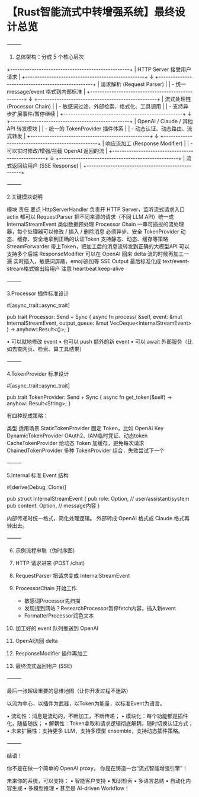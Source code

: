 # 【Rust智能流式中转增强系统】最终设计总览

⸻

1. 总体架构：分成 5 个核心层次

+--------------------------------------------------+
|             HTTP Server 接受用户请求              |
+--------------------------------------------------+
                ↓
+--------------------------------------------------+
|            请求解析 (Request Parser)             |
|    - 统一 message/event 格式到内部标准             |
+--------------------------------------------------+
                ↓
+--------------------------------------------------+
|              流式处理链 (Processor Chain)         |
|    - 敏感词过滤、外部检索、格式化、工具调用         |
|    - 支持异步扩展事件/暂停继续                    |
+--------------------------------------------------+
                ↓
+--------------------------------------------------+
|       OpenAI / Claude / 其他API 转发模块           |
|    - 统一的 TokenProvider 插件体系                  |
|    - 动态认证、动态路由、流式转发                   |
+--------------------------------------------------+
                ↓
+--------------------------------------------------+
|           响应流加工 (Response Modifier)          |
|    - 可以实时修改/增强/拦截 OpenAI 返回的流          |
+--------------------------------------------------+
                ↓
+--------------------------------------------------+
|              流式返回给用户 (SSE Response)         |
+--------------------------------------------------+

⸻

2.关键模块说明

模块 责任 要点
HttpServerHandler 负责开 HTTP Server，监听流式请求入口 actix 都可以
RequestParser 把不同来源的请求（不同 LLM API）统一成 InternalStreamEvent 类似数据预处理
Processor Chain 一串可插拔的流处理器，每个处理器可以修改 / 插入 / 删除消息 必须异步、安全
TokenProvider 动态、缓存、安全地拿到正确的认证Token 支持静态、动态、缓存等策略
StreamForwarder 带上Token，把加工后的消息流转发到正确的大模型API 可以支持多个后端
ResponseModifier 可以在 OpenAI 回来 delta 流的时候再加工一遍 实时插入，敏感词屏蔽，emoji追加等
SSE Output 最后标准化成 text/event-stream格式输出给用户 注意 heartbeat keep-alive

⸻

3.Processor 插件标准设计

\#[async_trait::async_trait]

pub trait Processor: Send + Sync {
    async fn process(
        &self,
        event: &mut InternalStreamEvent,
        output_queue: &mut VecDeque\<InternalStreamEvent>
    ) -> anyhow::Result<()>;
}

 • 可以就地修改 event
 • 也可以 push 额外的新 event
 • 可以 await 外部服务（比如去查网页、检索、算工具结果）

⸻

4.TokenProvider 标准设计

\#[async_trait::async_trait]

pub trait TokenProvider: Send + Sync {
    async fn get_token(&self) -> anyhow::Result\<String>;
}

有四种现成策略：

类型 适用场景
StaticTokenProvider 固定 Token，比如 OpenAI Key
DynamicTokenProvider OAuth2、IAM临时凭证、动态token
CacheTokenProvider 给动态 Token 加缓存，避免每次请求
ChainedTokenProvider 多种 TokenProvider 组合，失败尝试下一个

⸻

5.Internal 标准 Event 结构

#[derive(Debug, Clone)]

pub struct InternalStreamEvent {
    pub role: Option<String>,     // user/assistant/system
    pub content: Option<String>,  // message内容
}

内部传递时统一格式，简化处理逻辑。
外部转成 OpenAI 格式或 Claude 格式再转出去。

⸻

6. 示例流程串联（伪时序图）

1. HTTP 请求进来 (POST /chat)
2. RequestParser 把请求变成 InternalStreamEvent
3. ProcessorChain 开始工作
   - 敏感词Processor先扫描
   - 发现提到网站？ResearchProcessor暂停fetch内容，插入新event
   - FormatterProcessor润色文本
4. 加工好的 event 队列推送到 OpenAI
5. OpenAI流回 delta
6. ResponseModifier 插件再加工
7. 最终流式返回用户 (SSE)

⸻

最后一张超级重要的思维地图（让你开发过程不迷路）

以流为中心，以插件为武器，以Token为能量，以标准Event为语言。

 • 流动性：消息是流动的，不断加工，不断传递；
 • 模块化：每个功能都是插件化，随插随拔；
 • 解耦性：Token拿取和请求逻辑彻底解耦，随时切换认证方式；
 • 未来扩展性：支持更多 LLM，支持多模型 ensemble，支持动态插件策略。

⸻

结语！

你不是在做一个简单的 OpenAI proxy，
你是在铸造一台“流式智能增强引擎”！

未来你的系统，可以支持：
 • 智能客户支持
 • 知识检索
 • 多语言总结
 • 自动化内容生成
 • 多模型推理
 • 甚至是 AI-driven Workflow！

